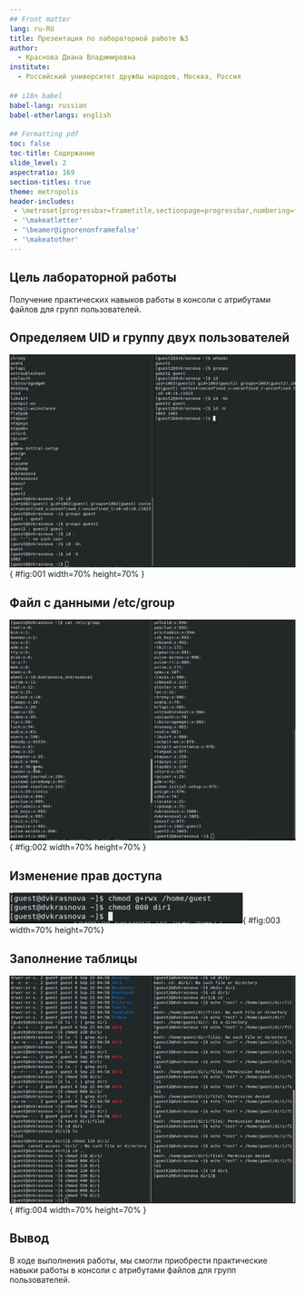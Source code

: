 ```yaml
---
## Front matter
lang: ru-RU
title: Презентация по лабораторной работе №3
author:
  - Краснова Диана Владимировна
institute:
  - Российский университет дружбы народов, Москва, Россия

## i18n babel
babel-lang: russian
babel-otherlangs: english

## Formatting pdf
toc: false
toc-title: Содержание
slide_level: 2
aspectratio: 169
section-titles: true
theme: metropolis
header-includes:
 - \metroset{progressbar=frametitle,sectionpage=progressbar,numbering=fraction}
 - '\makeatletter'
 - '\beamer@ignorenonframefalse'
 - '\makeatother'
---
```


## Цель лабораторной работы

Получение практических навыков работы в консоли с атрибутами файлов для групп пользователей.

## Определяем UID и группу двух пользователей

![Информация о пользователях](image/img4.png){ #fig:001 width=70% height=70% }

## Файл с данными /etc/group

![Сожержимое файла /etc/group](image/img5.png){ #fig:002 width=70% height=70% }

## Изменение прав доступа

![Изменение прав доступа](image/img7.png){ #fig:003 width=70% height=70%}

## Заполнение таблицы

![Заполнение таблицы](image/img8.png){ #fig:004 width=70% height=70% }

## Вывод

В ходе выполнения работы, мы смогли приобрести практические навыки работы в консоли с атрибутами файлов для групп пользователей.